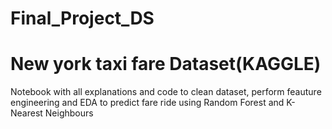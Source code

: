 # Final_Project_DS
# New york taxi fare Dataset(KAGGLE)

 Notebook with all explanations and code to clean dataset, perform feauture engineering and EDA to predict fare ride using Random Forest and K-Nearest Neighbours 
